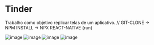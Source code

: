 # Tinder

Trabalho como objetivo replicar telas de um aplicativo. // GIT-CLONE -> NPM INSTALL -> NPX REACT-NATIVE {run}

![image](https://user-images.githubusercontent.com/78380713/125141880-9e705e00-e0ec-11eb-8303-797c9b9afaed.png)
![image](https://user-images.githubusercontent.com/78380713/125141896-a7f9c600-e0ec-11eb-8df3-158b41ea48be.png)
![image](https://user-images.githubusercontent.com/78380713/125141888-a4663f00-e0ec-11eb-8133-bb95b19a3129.png) ![image](https://user-images.githubusercontent.com/78380713/125141869-96182300-e0ec-11eb-9820-31d36501a1b0.png)

